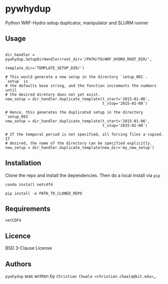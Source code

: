 pywhydup
========


Python WRF-Hydro setup duplicator, manipulator and SLURM runner

Usage
-----

```

dir_handler = pywhydup.SetupDirHandler(root_dir='/PATH/TO/WRF_HYDRO_ROOT_DIR/',
                                       template_dir='TEMPLATE_SETUP_DIR/')

# This would generate a new setup in the directory `setup_001`. `setup` is
# the defaults base string, and the function increments the numbers until
# the desired diretory does not yet exist.
new_setup = dir_handler.duplicate_template(t_start='2015-01-06',
                                           t_stop='2015-01-08')

# Hence, this generates the duplicated setup in the directory `setup_002`
new_setup = dir_handler.duplicate_template(t_start='2015-01-06',
                                           t_stop='2015-01-08')

# If the temporal period is not specified, all forcing files a copied. If
# desired, the name of the directory can be specified explicitly.
new_setup = dir_handler.duplicate_template(new_dir='my_new_setup')

```

Installation
------------

Clone the repo and install the dependencies. Then do a local install via `pip`

```
conda install netcdf4

pip install -e PATH_TO_CLONED_REPO
```

Requirements
------------

`netCDF4`

Licence
-------

BSD 3-Clause License


Authors
-------

`pywhydup` was written by `Christian Chwala <christian.chwala@kit.edu>`_.
